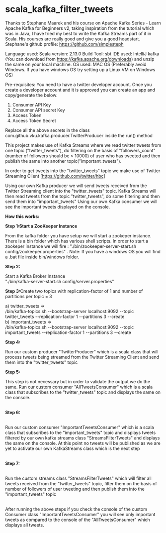 # scala_kafka_filter_tweets

Thanks to Stephane Maarek and his course on Apache Kafka Series - Learn Apache Kafka for Beginners v2, taking inspiration from the tutorial which was in Java, I have tried my best to write the Kafka Streams part of it in Scala. His courses are really good and give you a good headstart. Stephane's github profile: https://github.com/simplesteph

Language used: Scala version: 2.13.0
Build Tool: sbt
IDE used: IntelliJ
kafka (You can download from https://kafka.apache.org/downloads) and unzip the same on your local machine.
OS used: MAC OS (Preferably avoid Windows. If you have windows OS try setting up a Linux VM on Windows OS)

Pre-requisites:
You need to have a twitter developer account. Once you create a developer account and it is approved you can create an app and copy/generate the below:
1) Consumer API Key
2) Consumer API secret Key
3) Access Token
4) Access Token Secret

Replace all the above secrets in the class com.github.vku.kafka.producer.TwitterProducer inside the run() method

This project makes use of Kafka Streams where we read twitter tweets from one topic ("twitter_tweets"), do filtering on the basis of "followers_count" (number of followers should be > 10000) of user who has tweeted and then publish the same into another topic("important_tweets"). 

In order to get tweets into the "twitter_tweets" topic we make use of Twitter Streaming Client [https://github.com/twitter/hbc]

Using our own Kafka producer we will send tweets received from the Twitter Streaming client into the "twitter_tweets" topic.
Kafka Streams will then read tweets from the topic "twitter_tweets", do some filtering and then send them into "important_tweets"
Using our own Kafka consumer we will see the important tweets displayed on the console.

<b>How this works:</b>

<b>Step 1:Start a ZooKeeper Instance</b><p>
From the kafka folder you have setup we will start a zookeper instance. There is a bin folder which has various shell scripts.
In order to start a zookeper instance we will fire : "./bin/zookeeper-server-start.sh config/zookeeper.properties" .
Note: If you have a windows OS you will find a .bat file inside bin/windows folder.</p>

<b>Step 2:</b><p>Start a Kafka Broker Instance<br>
"./bin/kafka-server-start.sh config/server.properties"
</p>

<b>Step 3:</b>Create two topics with replication-factor of 1 and number of partitions per topic = 3
<br><p>
a) twitter_tweets => <br>
/bin/kafka-topics.sh --bootstrap-server localhost:9092 --topic twitter_tweets --replication-factor 1 --partitions 3 --create
<br>
b) important_tweets => <br>
/bin/kafka-topics.sh --bootstrap-server localhost:9092 --topic important_tweets --replication-factor 1 --partitions 3 --create
</p>

<b>Step 4:</b><p>
Run our custom producer "TwitterProducer" which is a scala class that will process tweets being streamed from the Twitter Streaming Client and send them into the "twitter_tweets" topic
</p>
<b>
Step 5:</b><p>
This step is not necessary but in order to validate the output we do the same.
Run our custom consumer "AllTweetsConsumer" which is a scala class that subscribes to the "twitter_tweets" topic and displays the same on the console.</p><br>
<b>
Step 6:</b><p><br>
Run our custom consumer "ImportantTweetsConsumer" which is a scala class that subscribes to the "important_tweets" topic and displays tweets filtered by our own kafka streams class "StreamsFilterTweets" and displays the same on the console. At this point no tweets will be published as we are yet to activate our own KafkaStreams class which is the next step
</p><br>
<b>
Step 7:</b><p><br>
Run the custom streams class "StreamsFilterTweets" which will filter all tweets received from the "twitter_tweets" topic, filter them on the basis of number of followers of user tweeting and then publish them into the "important_tweets" topic
</p><br>
After running the above steps if you check the console of the custom Consumer class "ImportantTweetsConsumer" you will see only important tweets as compared to the console of the "AllTweetsConsumer" which displays all tweets.
